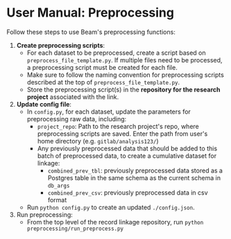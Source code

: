 # User Manual: Preprocessing

Follow these steps to use Beam's preprocessing functions:

1. **Create preprocessing scripts**:
	- For each dataset to be preprocessed, create a script based on ```preprocess_file_template.py```. If multiple files need to be processed, a preprocessing script must be created for each file.
	- Make sure to follow the naming convention for preprocessing scripts described at the top of ```preprocess_file_template.py```.
	- Store the preprocessing script(s) in the **repository for the research project** associated with the link.
1. **Update config file**:
	- In `config.py`, for each dataset, update the parameters for preprocessing raw data, including:
		- `project_repo`: Path to the research project's repo, where preprocessing scripts are saved. Enter the path from user's home directory (e.g. `gitlab/analysis123/`)
		- Any previously preprocessed data that should be added to this batch of
	preprocessed data, to create a cumulative dataset for linkage:
			- `combined_prev_tbl`: previously preprocessed data stored as a Postgres table in the same schema as the current schema in `db_args`
			- `combined_prev_csv`: previously preprocessed data in csv format
	- Run `python config.py` to create an updated `./config.json`.
1. Run preprocessing:
	- From the top level of the record linkage repository, run ```python preprocessing/run_preprocess.py```